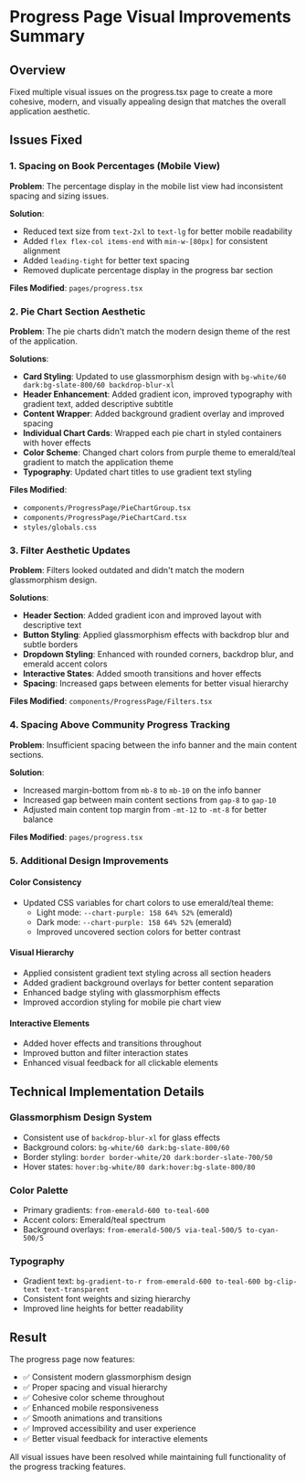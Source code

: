 # Progress Page Visual Improvements Summary

## Overview
Fixed multiple visual issues on the progress.tsx page to create a more cohesive, modern, and visually appealing design that matches the overall application aesthetic.

## Issues Fixed

### 1. Spacing on Book Percentages (Mobile View)
**Problem**: The percentage display in the mobile list view had inconsistent spacing and sizing issues.

**Solution**: 
- Reduced text size from `text-2xl` to `text-lg` for better mobile readability
- Added `flex flex-col items-end` with `min-w-[80px]` for consistent alignment
- Added `leading-tight` for better text spacing
- Removed duplicate percentage display in the progress bar section

**Files Modified**: `pages/progress.tsx`

### 2. Pie Chart Section Aesthetic
**Problem**: The pie charts didn't match the modern design theme of the rest of the application.

**Solutions**:
- **Card Styling**: Updated to use glassmorphism design with `bg-white/60 dark:bg-slate-800/60 backdrop-blur-xl`
- **Header Enhancement**: Added gradient icon, improved typography with gradient text, added descriptive subtitle
- **Content Wrapper**: Added background gradient overlay and improved spacing
- **Individual Chart Cards**: Wrapped each pie chart in styled containers with hover effects
- **Color Scheme**: Changed chart colors from purple theme to emerald/teal gradient to match the application theme
- **Typography**: Updated chart titles to use gradient text styling

**Files Modified**: 
- `components/ProgressPage/PieChartGroup.tsx`
- `components/ProgressPage/PieChartCard.tsx`
- `styles/globals.css`

### 3. Filter Aesthetic Updates
**Problem**: Filters looked outdated and didn't match the modern glassmorphism design.

**Solutions**:
- **Header Section**: Added gradient icon and improved layout with descriptive text
- **Button Styling**: Applied glassmorphism effects with backdrop blur and subtle borders
- **Dropdown Styling**: Enhanced with rounded corners, backdrop blur, and emerald accent colors
- **Interactive States**: Added smooth transitions and hover effects
- **Spacing**: Increased gaps between elements for better visual hierarchy

**Files Modified**: `components/ProgressPage/Filters.tsx`

### 4. Spacing Above Community Progress Tracking
**Problem**: Insufficient spacing between the info banner and the main content sections.

**Solution**:
- Increased margin-bottom from `mb-8` to `mb-10` on the info banner
- Increased gap between main content sections from `gap-8` to `gap-10`
- Adjusted main content top margin from `-mt-12` to `-mt-8` for better balance

**Files Modified**: `pages/progress.tsx`

### 5. Additional Design Improvements

#### Color Consistency
- Updated CSS variables for chart colors to use emerald/teal theme:
  - Light mode: `--chart-purple: 158 64% 52%` (emerald)
  - Dark mode: `--chart-purple: 158 64% 52%` (emerald)
  - Improved uncovered section colors for better contrast

#### Visual Hierarchy
- Applied consistent gradient text styling across all section headers
- Added gradient background overlays for better content separation
- Enhanced badge styling with glassmorphism effects
- Improved accordion styling for mobile pie chart view

#### Interactive Elements
- Added hover effects and transitions throughout
- Improved button and filter interaction states
- Enhanced visual feedback for all clickable elements

## Technical Implementation Details

### Glassmorphism Design System
- Consistent use of `backdrop-blur-xl` for glass effects
- Background colors: `bg-white/60 dark:bg-slate-800/60`
- Border styling: `border border-white/20 dark:border-slate-700/50`
- Hover states: `hover:bg-white/80 dark:hover:bg-slate-800/80`

### Color Palette
- Primary gradients: `from-emerald-600 to-teal-600`
- Accent colors: Emerald/teal spectrum
- Background overlays: `from-emerald-500/5 via-teal-500/5 to-cyan-500/5`

### Typography
- Gradient text: `bg-gradient-to-r from-emerald-600 to-teal-600 bg-clip-text text-transparent`
- Consistent font weights and sizing hierarchy
- Improved line heights for better readability

## Result
The progress page now features:
- ✅ Consistent modern glassmorphism design
- ✅ Proper spacing and visual hierarchy
- ✅ Cohesive color scheme throughout
- ✅ Enhanced mobile responsiveness
- ✅ Smooth animations and transitions
- ✅ Improved accessibility and user experience
- ✅ Better visual feedback for interactive elements

All visual issues have been resolved while maintaining full functionality of the progress tracking features.